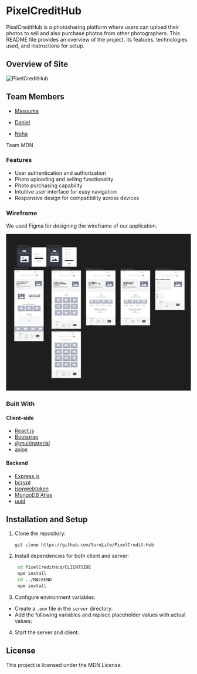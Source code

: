 # PixelCreditHub

PixelCreditHub is a photosharing platform where users can upload their photos to sell and also purchase photos from other photographers. This README file provides an overview of the project, its features, technologies used, and instructions for setup.


## Overview of Site

![PixelCreditHub](./assets/PixelCreditHub.gif)

 
## Team Members

- [Masouma](https://github.com/Masouma-Rasouli)

- [Daniel](https://github.com/SureLife)
  
- [Neha](https://github.com/NehaMehta2005)

 Team MDN
  
### Features
- User authentication and authorization
- Photo uploading and selling functionality
- Photo purchasing capability
- Intuitive user interface for easy navigation
- Responsive design for compatibility across devices 

### Wireframe

We used Figma for designing the wireframe of our application. 

![PixelCreditHubWireframe](./assets/wireframe.png)

### Built With

#### Client-side

* [React.js](https://reactjs.org/)
* [Bootstrap](https://getbootstrap.com/)
* [@mui/material](https://mui.com/)
* [axios](https://axios-http.com/)

#### Backend
* [Express.js](https://expressjs.com/)
* [bcrypt](https://www.npmjs.com/package/bcrypt)
* [jsonwebtoken](https://www.npmjs.com/package/jsonwebtoken)
* [MongoDB Atlas](https://www.mongodb.com/cloud/atlas)
* [uuid](https://www.npmjs.com/package/uuid)

## Installation and Setup  
1. Clone the repository:

    ```
    git clone https://github.com/SureLife/PixelCredit-Hub
    ```

2. Install dependencies for both client and server:

   ```bash
    cd PixelCreditHub/CLIENTSIDE
    npm install
    cd ../BACKEND
    npm install
    ```

3. Configure environment variables:
 - Create a `.env` file in the `server` directory.
 - Add the following variables and replace placeholder values with actual values:

4. Start the server and client:

## License
This project is licensed under the MDN License.
